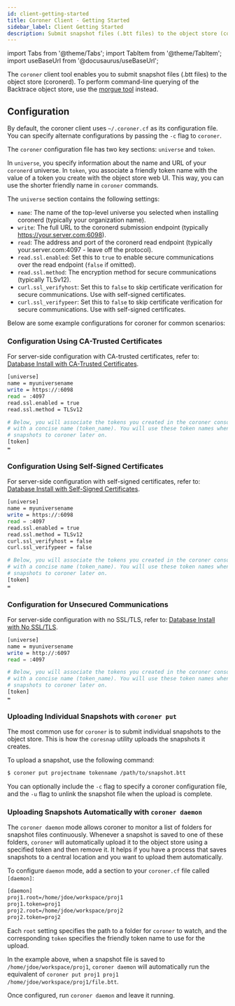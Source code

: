 ```yaml
---
id: client-getting-started
title: Coroner Client - Getting Started
sidebar_label: Client Getting Started
description: Submit snapshot files (.btt files) to the object store (coronerd).
---
```


import Tabs from '@theme/Tabs';
import TabItem from '@theme/TabItem';
import useBaseUrl from '@docusaurus/useBaseUrl';

The `coroner` client tool enables you to submit snapshot files (.btt files) to the object store (coronerd). To perform command-line querying of the Backtrace object store, use the [morgue tool](https://documentation.backtrace.io/product_product_morgue/) instead.

## Configuration

By default, the coroner client uses `~/.coroner.cf` as its configuration file. You can specify alternate configurations by passing the `-c` flag to `coroner`.

The `coroner` configuration file has two key sections: `universe` and `token`.

In `universe`, you specify information about the name and URL of your `coronerd` universe.
In `token`, you associate a friendly token name with the value of a token you create with the object store web UI. This way, you can use the shorter friendly name in `coroner` commands.

The `universe` section contains the following settings:

- `name`: The name of the top-level universe you selected when installing coronerd (typically your organization name).
- `write`: The full URL to the coronerd submission endpoint (typically https://your.server.com:6098).
- `read`: The address and port of the coronerd read endpoint (typically your.server.com:4097 - leave off the protocol).
- `read.ssl.enabled`: Set this to `true` to enable secure communications over the read endpoint (`false` if omitted).
- `read.ssl.method`: The encryption method for secure communications (typically TLSv12).
- `curl.ssl_verifyhost`: Set this to `false` to skip certificate verification for secure communications. Use with self-signed certificates.
- `curl.ssl_verifypeer`: Set this to `false` to skip certificate verification for secure communications. Use with self-signed certificates.

Below are some example configurations for coroner for common scenarios:

### Configuration Using CA-Trusted Certificates

For server-side configuration with CA-trusted certificates, refer to: [Database Install with CA-Trusted Certificates](https://documentation.backtrace.io/coronerd_install#ca-trusted-certificates).

```bash
[universe]
name = myuniversename
write = https://:6098
read = :4097
read.ssl.enabled = true
read.ssl.method = TLSv12

# Below, you will associate the tokens you created in the coroner console (token_id)
# with a concise name (token_name). You will use these token names when submitting
# snapshots to coroner later on.
[token]
=
```

### Configuration Using Self-Signed Certificates

For server-side configuration with self-signed certificates, refer to: [Database Install with Self-Signed Certificates](https://documentation.backtrace.io/coronerd_install#self-signed-certificates).

```bash
[universe]
name = myuniversename
write = https://:6098
read = :4097
read.ssl.enabled = true
read.ssl.method = TLSv12
curl.ssl_verifyhost = false
curl.ssl_verifypeer = false

# Below, you will associate the tokens you created in the coroner console (token_id)
# with a concise name (token_name). You will use these token names when submitting
# snapshots to coroner later on.
[token]
=
```

### Configuration for Unsecured Communications

For server-side configuration with no SSL/TLS, refer to: [Database Install with No SSL/TLS](https://documentation.backtrace.io/coronerd_install#no-ssltls).

```bash
[universe]
name = myuniversename
write = http://:6097
read = :4097

# Below, you will associate the tokens you created in the coroner console (token_id)
# with a concise name (token_name). You will use these token names when submitting
# snapshots to coroner later on.
[token]
=
```

### Uploading Individual Snapshots with `coroner put`

The most common use for `coroner` is to submit individual snapshots to the object store. This is how the `coresnap` utility uploads the snapshots it creates.

To upload a snapshot, use the following command:

```bash
$ coroner put projectname tokenname /path/to/snapshot.btt
```

You can optionally include the `-c` flag to specify a coroner configuration file, and the `-u` flag to unlink the snapshot file when the upload is complete.

### Uploading Snapshots Automatically with `coroner daemon`

The `coroner daemon` mode allows coroner to monitor a list of folders for snapshot files continuously. Whenever a snapshot is saved to one of these folders, `coroner` will automatically upload it to the object store using a specified token and then remove it. It helps if you have a process that saves snapshots to a central location and you want to upload them automatically.

To configure `daemon` mode, add a section to your `coroner.cf` file called `[daemon]`:

```bash
[daemon]
proj1.root=/home/jdoe/workspace/proj1
proj1.token=proj1
proj2.root=/home/jdoe/workspace/proj2
proj2.token=proj2
```

Each `root` setting specifies the path to a folder for `coroner` to watch, and the corresponding `token` specifies the friendly token name to use for the upload.

In the example above, when a snapshot file is saved to `/home/jdoe/workspace/proj1`, `coroner daemon` will automatically run the equivalent of `coroner put proj1 proj1 /home/jdoe/workspace/proj1/file.btt`.

Once configured, run `coroner daemon` and leave it running.
